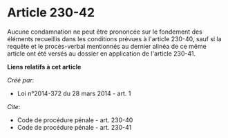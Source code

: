 # Article 230-42

Aucune condamnation ne peut être prononcée sur le fondement des éléments recueillis dans les conditions prévues à l'article
230-40, sauf si la requête et le procès-verbal mentionnés au dernier alinéa de ce même article ont été versés au dossier en
application de l'article 230-41.

**Liens relatifs à cet article**

_Créé par_:

  - Loi n°2014-372 du 28 mars 2014 - art. 1

_Cite_:

  - Code de procédure pénale - art. 230-40
  - Code de procédure pénale - art. 230-41
